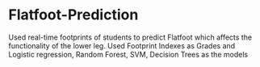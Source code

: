 # Flatfoot-Prediction
Used real-time footprints of students to predict Flatfoot which affects the functionality of the lower leg. Used Footprint Indexes as Grades and Logistic regression, Random Forest, SVM, Decision Trees as the models
